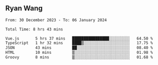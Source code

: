 ## Ryan Wang

<!--START_SECTION:waka-->

```txt
From: 30 December 2023 - To: 06 January 2024

Total Time: 8 hrs 43 mins

Vue.js       5 hrs 37 mins   ████████████████░░░░░░░░░   64.50 %
TypeScript   1 hr 32 mins    ████▒░░░░░░░░░░░░░░░░░░░░   17.75 %
JSON         43 mins         ██░░░░░░░░░░░░░░░░░░░░░░░   08.40 %
HTML         10 mins         ▒░░░░░░░░░░░░░░░░░░░░░░░░   01.98 %
Groovy       8 mins          ▒░░░░░░░░░░░░░░░░░░░░░░░░   01.68 %
```

<!--END_SECTION:waka-->
